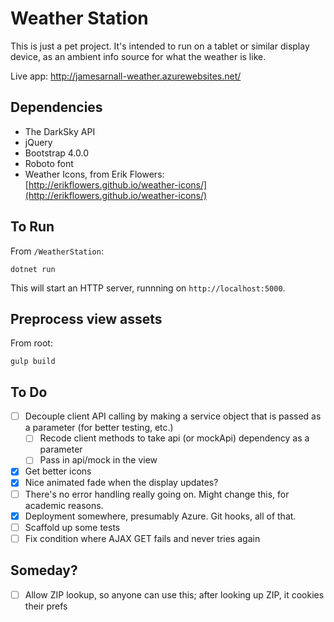 # Weather Station

This is just a pet project. It's intended to run on a tablet or similar display
device, as an ambient info source for what the weather is like.

Live app: http://jamesarnall-weather.azurewebsites.net/


## Dependencies

- The DarkSky API
- jQuery
- Bootstrap 4.0.0
- Roboto font
- Weather Icons, from Erik Flowers:   
  [http://erikflowers.github.io/weather-icons/](http://erikflowers.github.io/weather-icons/)

## To Run

From ```/WeatherStation```:
```
dotnet run
```

This will start an HTTP server, runnning on ```http://localhost:5000```.

## Preprocess view assets

From root:
```
gulp build
```

## To Do

- [ ] Decouple client API calling by making a service object that is passed as a parameter (for better testing, etc.)   
  - [ ] Recode client methods to take api (or mockApi) dependency as a parameter
  - [ ] Pass in api/mock in the view
- [x] Get better icons
- [x] Nice animated fade when the display updates?
- [ ] There's no error handling really going on. Might change this, for
  academic reasons.
- [x] Deployment somewhere, presumably Azure. Git hooks, all of that.
- [ ] Scaffold up some tests
- [ ] Fix condition where AJAX GET fails and never tries again

## Someday?
- [ ] Allow ZIP lookup, so anyone can use this; after looking up ZIP, it cookies their prefs

